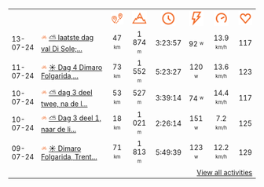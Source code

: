 <table>
    <tr>
        <th></th>
        <th></th>
        <th align="center"><img src="https://raw.githubusercontent.com/robiningelbrecht/strava-activities/master/public/distance.svg" width="30" alt="distance" title="distance"/></th>
        <th align="center"><img src="https://raw.githubusercontent.com/robiningelbrecht/strava-activities/master/public/elevation.svg" width="30" alt="elevation" title="elevation"/></th>
        <th align="center"><img src="https://raw.githubusercontent.com/robiningelbrecht/strava-activities/master/public/time.svg" width="30" alt="time" title="time"/></th>
        <th align="center"><img src="https://raw.githubusercontent.com/robiningelbrecht/strava-activities/master/public/average-watt.svg" width="30" alt="average watts" title="average watts"/></th>
        <th align="center"><img src="https://raw.githubusercontent.com/robiningelbrecht/strava-activities/master/public/average-speed.svg" width="30" alt="average speed" title="average speed"/></th>
        <th align="center"><img src="https://raw.githubusercontent.com/robiningelbrecht/strava-activities/master/public/heart-rate.svg" width="30" alt="average heart rate" title="average heart rate"/></th>
    </tr>
            <tr>
            <td>13-07-24</td>
            <td>
                <img src="https://raw.githubusercontent.com/robiningelbrecht/strava-activities/master/public/activity-ride.svg" width="12" alt="⛅ laatste dag val Di Sole; gsm verloren, maar toch terug door eerlijke vinder," title="⛅ laatste dag val Di Sole; gsm verloren, maar toch terug door eerlijke vinder,"/>
<a href="https://www.strava.com/activities/11878060108" title="Kcal: 1589 | Gear: None ">⛅ laatste dag val Di Sole;...</a>
            </td>
            <td align="center">47 <sup><sub>km</sub></sup></td>
            <td align="center">1 874 <sup><sub>m</sub></sup></td>
            <td align="center">3:23:57</td>
            <td align="center">92 <sup><sub>w</sub></sup></td>
            <td align="center">13.9 <sup><sub>km/h</sub></sup></td>
            <td align="center">117</td>
        </tr>
            <tr>
            <td>11-07-24</td>
            <td>
                <img src="https://raw.githubusercontent.com/robiningelbrecht/strava-activities/master/public/activity-ride.svg" width="12" alt="☀️ Dag 4 Dimaro Folgarida, Trentino-Alto Adige" title="☀️ Dag 4 Dimaro Folgarida, Trentino-Alto Adige"/>
<a href="https://www.strava.com/activities/11863266352" title="Kcal: 2860 | Gear: None ">☀️ Dag 4 Dimaro Folgarida,...</a>
            </td>
            <td align="center">73 <sup><sub>km</sub></sup></td>
            <td align="center">1 552 <sup><sub>m</sub></sup></td>
            <td align="center">5:23:27</td>
            <td align="center">120 <sup><sub>w</sub></sup></td>
            <td align="center">13.6 <sup><sub>km/h</sub></sup></td>
            <td align="center">123</td>
        </tr>
            <tr>
            <td>10-07-24</td>
            <td>
                <img src="https://raw.githubusercontent.com/robiningelbrecht/strava-activities/master/public/activity-ride.svg" width="12" alt="⛅ dag 3 deel twee, na de lift" title="⛅ dag 3 deel twee, na de lift"/>
<a href="https://www.strava.com/activities/11855497307" title="Kcal: 1343 | Gear: None ">⛅ dag 3 deel twee, na de l...</a>
            </td>
            <td align="center">53 <sup><sub>km</sub></sup></td>
            <td align="center">527 <sup><sub>m</sub></sup></td>
            <td align="center">3:39:14</td>
            <td align="center">74 <sup><sub>w</sub></sup></td>
            <td align="center">14.4 <sup><sub>km/h</sub></sup></td>
            <td align="center">117</td>
        </tr>
            <tr>
            <td>10-07-24</td>
            <td>
                <img src="https://raw.githubusercontent.com/robiningelbrecht/strava-activities/master/public/activity-ride.svg" width="12" alt="⛅ Dag 3 deel 1, naar de lift" title="⛅ Dag 3 deel 1, naar de lift"/>
<a href="https://www.strava.com/activities/11853218351" title="Kcal: 1548 | Gear: None ">⛅ Dag 3 deel 1, naar de li...</a>
            </td>
            <td align="center">18 <sup><sub>km</sub></sup></td>
            <td align="center">1 021 <sup><sub>m</sub></sup></td>
            <td align="center">2:26:14</td>
            <td align="center">151 <sup><sub>w</sub></sup></td>
            <td align="center">7.2 <sup><sub>km/h</sub></sup></td>
            <td align="center">125</td>
        </tr>
            <tr>
            <td>09-07-24</td>
            <td>
                <img src="https://raw.githubusercontent.com/robiningelbrecht/strava-activities/master/public/activity-ride.svg" width="12" alt="☀️ Dimaro Folgarida, Trentino-Alto Adige - Morning Mountain Bike Ride" title="☀️ Dimaro Folgarida, Trentino-Alto Adige - Morning Mountain Bike Ride"/>
<a href="https://www.strava.com/activities/11846524333" title="Kcal: 3147 | Gear: None ">☀️ Dimaro Folgarida, Trent...</a>
            </td>
            <td align="center">71 <sup><sub>km</sub></sup></td>
            <td align="center">1 813 <sup><sub>m</sub></sup></td>
            <td align="center">5:49:39</td>
            <td align="center">123 <sup><sub>w</sub></sup></td>
            <td align="center">12.2 <sup><sub>km/h</sub></sup></td>
            <td align="center">129</td>
        </tr>
                <tr>
            <td colspan="8" align="right"><a href="https://github.com/robiningelbrecht/strava-activities#activities">View all activities</a></td>
        </tr>
    </table>
